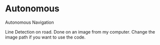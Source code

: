 # Autonomous
Autonomous Navigation

Line Detection on road. Done on an image from my computer. Change the image path if you want to use the code. 

